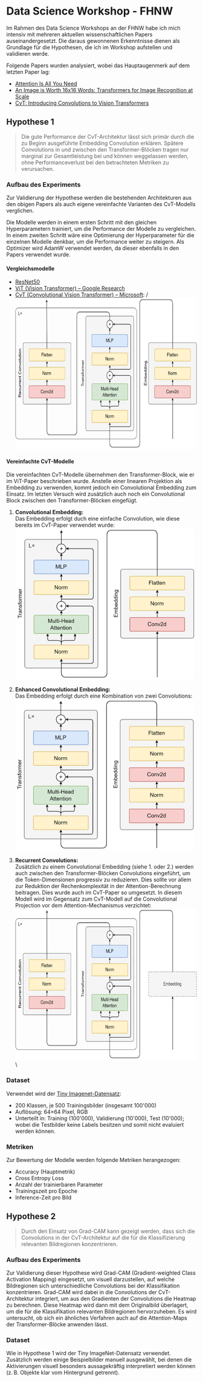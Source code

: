 # Data Science Workshop - FHNW

Im Rahmen des Data Science Workshops an der FHNW habe ich mich intensiv mit mehreren aktuellen wissenschaftlichen Papers auseinandergesetzt. Die daraus gewonnenen Erkenntnisse dienen als Grundlage für die Hypothesen, die ich im Workshop aufstellen und validieren werde.

Folgende Papers wurden analysiert, wobei das Hauptaugenmerk auf dem letzten Paper lag:

- [Attention Is All You Need](https://proceedings.neurips.cc/paper_files/paper/2017/file/3f5ee243547dee91fbd053c1c4a845aa-Paper.pdf)
- [An Image is Worth 16x16 Words: Transformers for Image Recognition at Scale](https://openreview.net/pdf?id=YicbFdNTTy)
- [CvT: Introducing Convolutions to Vision Transformers](https://openaccess.thecvf.com/content/ICCV2021/papers/Wu_CvT_Introducing_Convolutions_to_Vision_Transformers_ICCV_2021_paper.pdf)

## Hypothese 1

> Die gute Performance der CvT-Architektur lässt sich primär durch die zu Beginn ausgeführte Embedding Convolution erklären. Spätere Convolutions in und zwischen den Transformer-Blöcken tragen nur marginal zur Gesamtleistung bei und können weggelassen werden, ohne Performanceverlust bei den betrachteten Metriken zu verursachen.

### Aufbau des Experiments

Zur Validierung der Hypothese werden die bestehenden Architekturen aus den obigen Papers als auch eigene vereinfachte Varianten des CvT-Modells verglichen.

Die Modelle werden in einem ersten Schritt mit den gleichen Hyperparametern trainiert, um die Performance der Modelle zu vergleichen. In einem zweiten Schritt wäre eine Optimierung der Hyperparameter für die einzelnen Modelle denkbar, um die Performance weiter zu steigern. Als Optimizer wird AdamW verwendet werden, da dieser ebenfalls in den Papers verwendet wurde.

#### Vergleichsmodelle

- [ResNet50](https://pytorch.org/vision/main/models/generated/torchvision.models.resnet50.html)
- [ViT (Vision Transformer) – Google Research](https://github.com/google-research/vision_transformer)
- [CvT (Convolutional Vision Transformer) – Microsoft](https://github.com/microsoft/CvT): /
  <img src="./CvT-Original.drawio.png" alt="original CvT-Modell" title="original CvT-Modell" height="400" />

#### Vereinfachte CvT-Modelle

Die vereinfachten CvT-Modelle übernehmen den Transformer-Block, wie er im ViT-Paper beschrieben wurde. Anstelle einer linearen Projektion als Embedding zu verwenden, kommt jedoch ein Convolutional Embedding zum Einsatz. Im letzten Versuch wird zusätzlich auch noch ein Convolutional Block zwischen den Transformer-Blöcken eingefügt.

1. **Convolutional Embedding:**\
    Das Embedding erfolgt duch eine einfache Convolution, wie diese bereits im CvT-Paper verwendet wurde:\
    <img src="./CvT-SimplifiedEmbedding.drawio.png" alt="CvT-Modell mit Convolutional Embedding" title="CvT-Modell mit Convolutional Embedding" height="400" />

2. **Enhanced Convolutional Embedding:**\
    Das Embedding erfolgt durch eine Kombination von zwei Convolutions: \
    <img src="./CvT-EnhancedEmbedding.drawio.png" alt="CvT-Modell mit erweiterten Convolutional Embedding" title="CvT-Modell mit erweiterten Convolutional Embedding" height="400"/>

3. **Recurrent Convolutions:**\
    Zusätzlich zu einem Convolutional Embedding (siehe 1. oder 2.) werden auch zwischen den Transformer-Blöcken Convolutions eingeführt, um die Token-Dimensionen progressiv zu reduzieren. Dies sollte vor allem zur Reduktion der Rechenkomplexität in der Attention-Berechnung beitragen. Dies wurde auch im CvT-Paper so umgesetzt. In diesem Modell wird im Gegensatz zum CvT-Modell auf die Convolutional Projection vor dem Attention-Mechanismus verzichtet: \
    <img src="./CvT-RecurrentConvolutions.drawio.png" alt="CvT-Modell mit recurrent Convolutions" title="CvT-Modell mit recurrent Convolutions" height="400"/> \

### Dataset

Verwendet wird der [Tiny Imagenet-Datensatz](https://www.kaggle.com/datasets/akash2sharma/tiny-imagenet):

- 200 Klassen, je 500 Trainingsbilder (insgesamt 100'000)
- Auflösung: 64×64 Pixel, RGB
- Unterteilt in: Training (100'000), Validierung (10'000), Test (10'000); wobei die Testbilder keine Labels besitzen und somit nicht evaluiert werden können.

### Metriken

Zur Bewertung der Modelle werden folgende Metriken herangezogen:

- Accuracy (Hauptmetrik)
- Cross Entropy Loss
- Anzahl der trainierbaren Parameter
- Trainingszeit pro Epoche
- Inference-Zeit pro Bild

## Hypothese 2

> Durch den Einsatz von Grad-CAM kann gezeigt werden, dass sich die Convolutions in der CvT-Architektur auf die für die Klassifizierung relevanten Bildregionen konzentrieren.

### Aufbau des Experiments

Zur Validierung dieser Hypothese wird Grad-CAM (Gradient-weighted Class Activation Mapping) eingesetzt, um visuell darzustellen, auf welche Bildregionen sich unterschiedliche Convolutions bei der Klassifikation konzentrieren. Grad-CAM wird dabei in die Convolutions der CvT-Architektur integriert, um aus den Gradienten der Convolutions die Heatmap zu berechnen. Diese Heatmap wird dann mit dem Originalbild überlagert, um die für die Klassifikation relevanten Bildregionen hervorzuheben.
Es wird untersucht, ob sich ein ähnliches Verfahren auch auf die Attention-Maps der Transformer-Blöcke anwenden lässt.

### Dataset

Wie in Hypothese 1 wird der Tiny ImageNet-Datensatz verwendet. Zusätzlich werden einige Beispielbilder manuell ausgewählt, bei denen die Aktivierungen visuell besonders aussagekräftig interpretiert werden können (z. B. Objekte klar vom Hintergrund getrennt).
